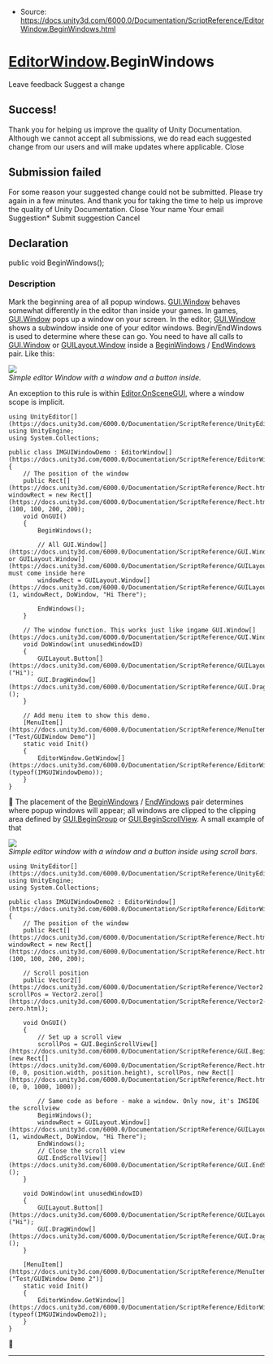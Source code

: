 * Source: https://docs.unity3d.com/6000.0/Documentation/ScriptReference/EditorWindow.BeginWindows.html

#  [EditorWindow](https://docs.unity3d.com/6000.0/Documentation/ScriptReference/EditorWindow.html).BeginWindows
Leave feedback
Suggest a change
## Success!
Thank you for helping us improve the quality of Unity Documentation. Although we cannot accept all submissions, we do read each suggested change from our users and will make updates where applicable.
Close
## Submission failed
For some reason your suggested change could not be submitted. Please <a>try again</a> in a few minutes. And thank you for taking the time to help us improve the quality of Unity Documentation.
Close
Your name Your email Suggestion* Submit suggestion
Cancel
## Declaration
public void BeginWindows(); 
### Description
Mark the beginning area of all popup windows.
[GUI.Window](https://docs.unity3d.com/6000.0/Documentation/ScriptReference/GUI.Window.html) behaves somewhat differently in the editor than inside your games. In games, [GUI.Window](https://docs.unity3d.com/6000.0/Documentation/ScriptReference/GUI.Window.html) pops up a window on your screen. In the editor, [GUI.Window](https://docs.unity3d.com/6000.0/Documentation/ScriptReference/GUI.Window.html) shows a subwindow inside one of your editor windows. Begin/EndWindows is used to determine where these can go. You need to have all calls to [GUI.Window](https://docs.unity3d.com/6000.0/Documentation/ScriptReference/GUI.Window.html) or [GUILayout.Window](https://docs.unity3d.com/6000.0/Documentation/ScriptReference/GUILayout.Window.html) inside a [BeginWindows](https://docs.unity3d.com/6000.0/Documentation/ScriptReference/EditorWindow.BeginWindows.html) / [EndWindows](https://docs.unity3d.com/6000.0/Documentation/ScriptReference/EditorWindow.EndWindows.html) pair. Like this:  
  
![](https://docs.unity3d.com/6000.0/Documentation/StaticFiles/ScriptRefImages/GUIWindowDemo.png)  
_Simple editor Window with a window and a button inside._  
  
An exception to this rule is within [Editor.OnSceneGUI](https://docs.unity3d.com/6000.0/Documentation/ScriptReference/Editor.OnSceneGUI.html), where a window scope is implicit.
```
using UnityEditor[](https://docs.unity3d.com/6000.0/Documentation/ScriptReference/UnityEditor.html);
using UnityEngine;
using System.Collections;

public class IMGUIWindowDemo : EditorWindow[](https://docs.unity3d.com/6000.0/Documentation/ScriptReference/EditorWindow.html)
{
    // The position of the window
    public Rect[](https://docs.unity3d.com/6000.0/Documentation/ScriptReference/Rect.html) windowRect = new Rect[](https://docs.unity3d.com/6000.0/Documentation/ScriptReference/Rect.html)(100, 100, 200, 200);
    void OnGUI()
    {
        BeginWindows();

        // All GUI.Window[](https://docs.unity3d.com/6000.0/Documentation/ScriptReference/GUI.Window.html) or GUILayout.Window[](https://docs.unity3d.com/6000.0/Documentation/ScriptReference/GUILayout.Window.html) must come inside here
        windowRect = GUILayout.Window[](https://docs.unity3d.com/6000.0/Documentation/ScriptReference/GUILayout.Window.html)(1, windowRect, DoWindow, "Hi There");

        EndWindows();
    }

    // The window function. This works just like ingame GUI.Window[](https://docs.unity3d.com/6000.0/Documentation/ScriptReference/GUI.Window.html)
    void DoWindow(int unusedWindowID)
    {
        GUILayout.Button[](https://docs.unity3d.com/6000.0/Documentation/ScriptReference/GUILayout.Button.html)("Hi");
        GUI.DragWindow[](https://docs.unity3d.com/6000.0/Documentation/ScriptReference/GUI.DragWindow.html)();
    }

    // Add menu item to show this demo.
    [MenuItem[](https://docs.unity3d.com/6000.0/Documentation/ScriptReference/MenuItem.html)("Test/GUIWindow Demo")]
    static void Init()
    {
        EditorWindow.GetWindow[](https://docs.unity3d.com/6000.0/Documentation/ScriptReference/EditorWindow.GetWindow.html)(typeof(IMGUIWindowDemo));
    }
}

```

The placement of the [BeginWindows](https://docs.unity3d.com/6000.0/Documentation/ScriptReference/EditorWindow.BeginWindows.html) / [EndWindows](https://docs.unity3d.com/6000.0/Documentation/ScriptReference/EditorWindow.EndWindows.html) pair determines where popup windows will appear; all windows are clipped to the clipping area defined by [GUI.BeginGroup](https://docs.unity3d.com/6000.0/Documentation/ScriptReference/GUI.BeginGroup.html) or [GUI.BeginScrollView](https://docs.unity3d.com/6000.0/Documentation/ScriptReference/GUI.BeginScrollView.html). A small example of that  
  
![](https://docs.unity3d.com/6000.0/Documentation/StaticFiles/ScriptRefImages/GUIWindowDemo2.png)  
_Simple editor window with a window and a button inside using scroll bars._
```
using UnityEditor[](https://docs.unity3d.com/6000.0/Documentation/ScriptReference/UnityEditor.html);
using UnityEngine;
using System.Collections;

public class IMGUIWindowDemo2 : EditorWindow[](https://docs.unity3d.com/6000.0/Documentation/ScriptReference/EditorWindow.html)
{
    // The position of the window
    public Rect[](https://docs.unity3d.com/6000.0/Documentation/ScriptReference/Rect.html) windowRect = new Rect[](https://docs.unity3d.com/6000.0/Documentation/ScriptReference/Rect.html)(100, 100, 200, 200);

    // Scroll position
    public Vector2[](https://docs.unity3d.com/6000.0/Documentation/ScriptReference/Vector2.html) scrollPos = Vector2.zero[](https://docs.unity3d.com/6000.0/Documentation/ScriptReference/Vector2-zero.html);

    void OnGUI()
    {
        // Set up a scroll view
        scrollPos = GUI.BeginScrollView[](https://docs.unity3d.com/6000.0/Documentation/ScriptReference/GUI.BeginScrollView.html)(new Rect[](https://docs.unity3d.com/6000.0/Documentation/ScriptReference/Rect.html)(0, 0, position.width, position.height), scrollPos, new Rect[](https://docs.unity3d.com/6000.0/Documentation/ScriptReference/Rect.html)(0, 0, 1000, 1000));

        // Same code as before - make a window. Only now, it's INSIDE the scrollview
        BeginWindows();
        windowRect = GUILayout.Window[](https://docs.unity3d.com/6000.0/Documentation/ScriptReference/GUILayout.Window.html)(1, windowRect, DoWindow, "Hi There");
        EndWindows();
        // Close the scroll view
        GUI.EndScrollView[](https://docs.unity3d.com/6000.0/Documentation/ScriptReference/GUI.EndScrollView.html)();
    }

    void DoWindow(int unusedWindowID)
    {
        GUILayout.Button[](https://docs.unity3d.com/6000.0/Documentation/ScriptReference/GUILayout.Button.html)("Hi");
        GUI.DragWindow[](https://docs.unity3d.com/6000.0/Documentation/ScriptReference/GUI.DragWindow.html)();
    }

    [MenuItem[](https://docs.unity3d.com/6000.0/Documentation/ScriptReference/MenuItem.html)("Test/GUIWindow Demo 2")]
    static void Init()
    {
        EditorWindow.GetWindow[](https://docs.unity3d.com/6000.0/Documentation/ScriptReference/EditorWindow.GetWindow.html)(typeof(IMGUIWindowDemo2));
    }
}

```

* * *
